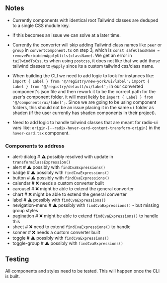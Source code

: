 ## Notes

- Currently components with identical root Tailwind classes are deduped to a single CSS module key.
 - if this becomes an issue we can solve at a later time.


- Currently the converter will skip adding Tailwind class names like `peer` or `group` in `convertComponent.ts` on step 3,
which is `const safeClassName = removeForbiddenApplyUtils(className)`. We get an error in `tailwindToCss.ts` when using `postcss`,
it does not like that we add those tailwind classes to `@apply` since its a custom tailwind css/class name.


- When building the CLI we need to add logic to look for instances like:
`import { Label } from '@/registry/new-york/ui/label';`
`import { Label } from '@/registry/default/ui/label';`
in our converted component's json file and then rework it to be the correct path for the user's component folder.
it will most liekly be `import { Label } from '@/components/ui/label';`. Since we are going to be using component folders,
this should not be an issue placing it in the same `ui` folder as shadcn (if the user currently has shadcn components in their project).


- Need to add logic to handle tailwind classes that are meant for radix-ui vars like:
`origin-[--radix-hover-card-content-transform-origin]` in the `hover-card.tsx` component.


### Components to address

- alert-dialog        # ⚠️ possibly resolved with update in `transformClassExpression()`
- alert               # ⚠️ possibly with `findCvaExpressions()`
- badge               # ⚠️ possibly with `findCvaExpressions()`
- button              # ⚠️ possibly with `findCvaExpressions()`
- calendar            # ❌ needs a custom converter built
- carousel            # ❌ might be able to extend the general converter
- chart               # ❌ might be able to extend the general converter
- label               # ⚠️ possibly with `findCvaExpressions()`
- nevigation-menu     # ⚠️ possibly with `findCvaExpressions()` - but missing group styles
- pagination          # ❌ might be able to extend `findCvaExpressions()` to handle this
- sheet               # ❌ need to extend `findCvaExpressions()` to handle
- sonner              # ❌ needs a custom converter built
- toggle              # ⚠️ possibly with `findCvaExpressions()`
- toggle-group        # ⚠️ possibly with `findCvaExpressions()`


## Testing

All components and styles need to be tested. This will happen once the CLI is built.